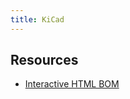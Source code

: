 ```yaml
---
title: KiCad
---
```


## Resources

* [Interactive HTML BOM](https://github.com/openscopeproject/InteractiveHtmlBom)
